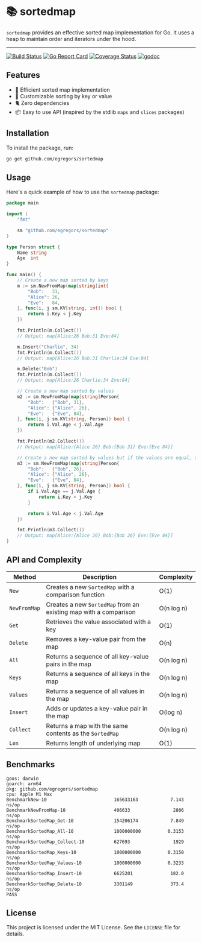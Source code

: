 # 📚 sortedmap

`sortedmap` provides an effective sorted map implementation for Go.
It uses a heap to maintain order and iterators under the hood.

---

[![Build Status](https://github.com/egregors/sortedmap/workflows/build/badge.svg)](https://github.com/egregors/sortedmap/actions)
[![Go Report Card](https://goreportcard.com/badge/github.com/egregors/sortedmap)](https://goreportcard.com/report/github.com/egregors/sortedmap)
[![Coverage Status](https://coveralls.io/repos/github/egregors/sortedmap/badge.svg)](https://coveralls.io/github/egregors/sortedmap)
[![godoc](https://godoc.org/github.com/egregors/sortedmap?status.svg)](https://godoc.org/github.com/egregors/sortedmap)

## Features

* 🚀 Efficient sorted map implementation
* 🔧 Customizable sorting by key or value
* 🐈 Zero dependencies
* 📦 Easy to use API (inspired by the stdlib `maps` and `slices` packages)

## Installation

To install the package, run:

```sh
go get github.com/egregors/sortedmap
```

## Usage

Here's a quick example of how to use the `sortedmap` package:

```go
package main

import (
	"fmt"

	sm "github.com/egregors/sortedmap"
)

type Person struct {
	Name string
	Age  int
}

func main() {
	// Create a new map sorted by keys
	m := sm.NewFromMap(map[string]int{
		"Bob":   31,
		"Alice": 26,
		"Eve":   84,
	}, func(i, j sm.KV[string, int]) bool {
		return i.Key < j.Key
	})

	fmt.Println(m.Collect())
	// Output: map[Alice:26 Bob:31 Eve:84]

	m.Insert("Charlie", 34)
	fmt.Println(m.Collect())
	// Output: map[Alice:26 Bob:31 Charlie:34 Eve:84]

	m.Delete("Bob")
	fmt.Println(m.Collect())
	// Output: map[Alice:26 Charlie:34 Eve:84]

	// Create a new map sorted by values
	m2 := sm.NewFromMap(map[string]Person{
		"Bob":   {"Bob", 31},
		"Alice": {"Alice", 26},
		"Eve":   {"Eve", 84},
	}, func(i, j sm.KV[string, Person]) bool {
		return i.Val.Age < j.Val.Age
	})

	fmt.Println(m2.Collect())
	// Output: map[Alice:{Alice 26} Bob:{Bob 31} Eve:{Eve 84}]

	// Create a new map sorted by values but if the values are equal, sort by keys
	m3 := sm.NewFromMap(map[string]Person{
		"Bob":   {"Bob", 26},
		"Alice": {"Alice", 26},
		"Eve":   {"Eve", 84},
	}, func(i, j sm.KV[string, Person]) bool {
		if i.Val.Age == j.Val.Age {
			return i.Key < j.Key
		}

		return i.Val.Age < j.Val.Age
	})

	fmt.Println(m3.Collect())
	// Output: map[Alice:{Alice 26} Bob:{Bob 26} Eve:{Eve 84}]
}

```

## API and Complexity

| Method       | Description                                                      | Complexity |
|--------------|------------------------------------------------------------------|------------|
| `New`        | Creates a new `SortedMap` with a comparison function             | O(1)       |
| `NewFromMap` | Creates a new `SortedMap` from an existing map with a comparison | O(n log n) |
| `Get`        | Retrieves the value associated with a key                        | O(1)       |
| `Delete`     | Removes a key-value pair from the map                            | O(n)       |
| `All`        | Returns a sequence of all key-value pairs in the map             | O(n log n) |
| `Keys`       | Returns a sequence of all keys in the map                        | O(n log n) |
| `Values`     | Returns a sequence of all values in the map                      | O(n log n) |
| `Insert`     | Adds or updates a key-value pair in the map                      | O(log n)   |
| `Collect`    | Returns a map with the same contents as the `SortedMap`          | O(n log n) |
| `Len`        | Returns length of underlying map                                 | O(1)       |

## Benchmarks

```shell
goos: darwin
goarch: arm64
pkg: github.com/egregors/sortedmap
cpu: Apple M1 Max
BenchmarkNew-10                         165633163            7.143 ns/op
BenchmarkNewFromMap-10                  406633                2806 ns/op
BenchmarkSortedMap_Get-10               154206174            7.849 ns/op
BenchmarkSortedMap_All-10               1000000000          0.3153 ns/op
BenchmarkSortedMap_Collect-10           627693                1929 ns/op
BenchmarkSortedMap_Keys-10              1000000000          0.3150 ns/op
BenchmarkSortedMap_Values-10            1000000000          0.3233 ns/op
BenchmarkSortedMap_Insert-10            6625201              182.0 ns/op
BenchmarkSortedMap_Delete-10            3301149              373.4 ns/op
PASS

```

## License

This project is licensed under the MIT License. See the `LICENSE` file for details.
